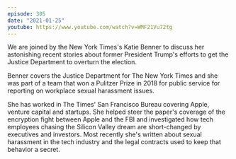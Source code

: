 ```yaml
---
episode: 305
date: "2021-01-25"
youtube: https://www.youtube.com/watch?v=WMF21Vu72tg
---
```

We are joined by the New York Times's Katie Benner to discuss her astonishing
recent stories about former President Trump's efforts to get the Justice
Department to overturn the election.

Benner covers the Justice Department for The New York Times and she was part of
a team that won a Pulitzer Prize in 2018 for public service for reporting on
workplace sexual harassment issues.

She has worked in The Times' San Francisco Bureau covering Apple, venture
capital and startups. She helped steer the paper's coverage of the encryption
fight between Apple and the FBI and investigated how tech employees chasing the
Silicon Valley dream are short-changed by executives and investors. Most
recently she's written about sexual harassment in the tech industry and the
legal contracts used to keep that behavior a secret.
